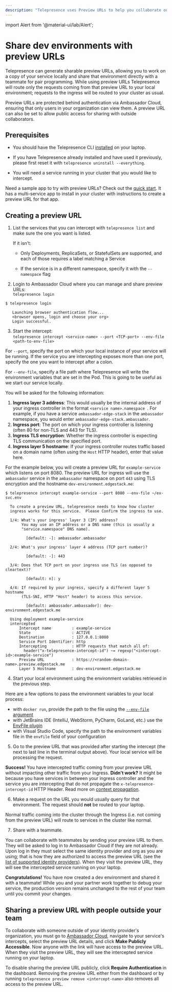 ```yaml
---
description: "Telepresence uses Preview URLs to help you collaborate on developing Kubernetes services with teammates."
---
```


import Alert from '@material-ui/lab/Alert';

# Share dev environments with preview URLs

Telepresence can generate sharable preview URLs, allowing you to work on a copy of your service locally and share that environment directly with a teammate for pair programming. While using preview URLs Telepresence will route only the requests coming from that preview URL to your local environment; requests to the ingress will be routed to your cluster as usual.

Preview URLs are protected behind authentication via Ambassador Cloud, ensuring that only users in your organization can view them. A preview URL can also be set to allow public access for sharing with outside collaborators.

## Prerequisites

* You should have the Telepresence CLI [installed](../../install/) on your laptop.

* If you have Telepresence already installed and have used it previously, please first reset it with `telepresence uninstall --everything`.

* You will need a service running in your cluster that you would like to intercept.

<Alert severity="info">
Need a sample app to try with preview URLs?  Check out the <a href="../../quick-start/qs-node/">quick start</a>. It has a multi-service app to install in your cluster with instructions to create a preview URL for that app.
</Alert>

## Creating a preview URL

1. List the services that you can intercept with `telepresence list` and make sure the one you want is listed. 

    If it isn't:

    * Only Deployments, ReplicaSets, or StatefulSets are supported, and each of those requires a label matching a Service

    * If the service is in a different namespace, specify it with the `--namespace` flag

2. Login to Ambassador Cloud where you can manage and share preview URLs:  
`telepresence login`
    
  ```
  $ telepresence login
    
     Launching browser authentication flow...
     <browser opens, login and choose your org>
     Login successful.
   ```

3. Start the intercept:  
`telepresence intercept <service-name> --port <TCP-port> --env-file <path-to-env-file>`

  For `--port`, specify the port on which your local instance of your service will be running. If the service you are intercepting exposes more than one port, specify the one you want to intercept after a colon.

  For `--env-file`, specify a file path where Telepresence will write the environment variables that are set in the Pod. This is going to be useful as we start our service locally.

   You will be asked for the following information:
   1. **Ingress layer 3 address**: This would usually be the internal address of your ingress controller in the format `<service name>.namespace `. For example, if you have a service `ambassador-edge-stack` in the `ambassador` namespace, you would enter `ambassador-edge-stack.ambassador`.
   2. **Ingress port**: The port on which your ingress controller is listening (often 80 for non-TLS and 443 for TLS).
   3. **Ingress TLS encryption**: Whether the ingress controller is expecting TLS communication on the specified port.
   4. **Ingress layer 5 hostname**: If your ingress controller routes traffic based on a domain name (often using the `Host` HTTP header), enter that value here.

   For the example below, you will create a preview URL for `example-service` which listens on port 8080.  The preview URL for ingress will use the `ambassador` service in the `ambassador` namespace on port `443` using TLS encryption and the hostname `dev-environment.edgestack.me`:
   
   ```
   $ telepresence intercept example-service --port 8080 --env-file ~/ex-svc.env
     
     To create a preview URL, telepresence needs to know how cluster
     ingress works for this service.  Please Confirm the ingress to use.
       
     1/4: What's your ingress' layer 3 (IP) address?
          You may use an IP address or a DNS name (this is usually a
          "service.namespace" DNS name).
       
            [default: -]: ambassador.ambassador
       
     2/4: What's your ingress' layer 4 address (TCP port number)?
       
            [default: -]: 443
       
     3/4: Does that TCP port on your ingress use TLS (as opposed to cleartext)?
       
            [default: n]: y
       
     4/4: If required by your ingress, specify a different layer 5 hostname
          (TLS-SNI, HTTP "Host" header) to access this service.
       
            [default: ambassador.ambassador]: dev-environment.edgestack.me
       
     Using deployment example-service
     intercepted
         Intercept name         : example-service
         State                  : ACTIVE
         Destination            : 127.0.0.1:8080
         Service Port Identifier: http
         Intercepting           : HTTP requests that match all of:
           header("x-telepresence-intercept-id") ~= regexp("<intercept-id>:example-service")
         Preview URL            : https://<random-domain-name>.preview.edgestack.me
         Layer 5 Hostname       : dev-environment.edgestack.me
   ```

4. Start your local environment using the environment variables retrieved in the previous step.

  Here are a few options to pass the environment variables to your local process:
   - with `docker run`, provide the path to the file using the [`--env-file` argument](https://docs.docker.com/engine/reference/commandline/run/#set-environment-variables--e---env---env-file)
   - with JetBrains IDE (IntelliJ, WebStorm, PyCharm, GoLand, etc.) use the [EnvFile plugin](https://plugins.jetbrains.com/plugin/7861-envfile)
   - with Visual Studio Code, specify the path to the environment variables file in the `envFile` field of your configuration

5. Go to the preview URL that was provided after starting the intercept (the next to last line in the terminal output above). Your local service will be processing the request.

  <Alert severity="success">
    <strong>Success!</strong> You have intercepted traffic coming from your preview URL without impacting other traffic from your Ingress.
  </Alert>

  <Alert severity="info">
    <strong>Didn't work?</strong> It might be because you have services in between your ingress controller and the service you are intercepting that do not propagate the <code>x-telepresence-intercept-id</code> HTTP Header. Read more on <a href="../../concepts/context-prop">context propagation</a>.
  </Alert>

6. Make a request on the URL you would usually query for that environment.  The request should **not** be routed to your laptop.

  Normal traffic coming into the cluster through the Ingress (i.e. not coming from the preview URL) will route to services in the cluster like normal.

7. Share with a teammate.

  You can collaborate with teammates by sending your preview URL to them. They will be asked to log in to Ambassador Cloud if they are not already. Upon log in they must select the same identity provider and org as you are using; that is how they are authorized to access the preview URL (see the [list of supported identity providers](../../faqs/#idps)). When they visit the preview URL, they will see the intercepted service running on your laptop.
  
<Alert severity="success">
  <strong>Congratulations!</strong> You have now created a dev environment and shared it with a teammate!  While you and your partner work together to debug your service, the production version remains unchanged to the rest of your team until you commit your changes.
</Alert>

## Sharing a preview URL with people outside your team

To collaborate with someone outside of your identity provider's organization, you must go to [Ambassador Cloud](https://app.getambassador.io/cloud/), navigate to your service's intercepts, select the preview URL details, and click **Make Publicly Accessible**.  Now anyone with the link will have access to the preview URL. When they visit the preview URL, they will see the intercepted service running on your laptop. 

To disable sharing the preview URL publicly, click **Require Authentication** in the dashboard. Removing the preview URL either from the dashboard or by running `telepresence preview remove <intercept-name>` also removes all access to the preview URL.
